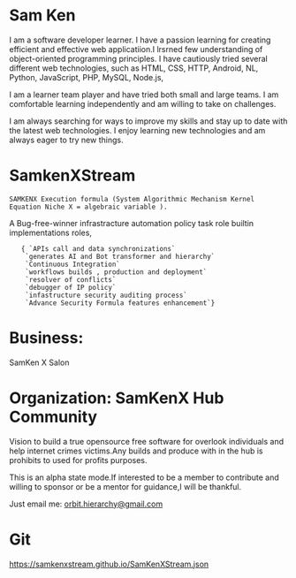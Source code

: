 # Sam Ken

 I am a software developer learner. I have a passion learning for creating efficient and effective web applicatiion.I lrsrned few understanding of object-oriented programming principles. I have cautiously tried  several different web technologies, such as HTML, CSS, HTTP, Android, NL, Python, JavaScript, PHP, MySQL, Node.js, 

 I am a learner team player and have tried both small and large teams. I am comfortable learning independently and am willing to take on challenges.

 I am always searching for ways to improve my skills and stay up to date with the latest web technologies. I enjoy learning new technologies and am always eager to try new things.



                                       

# SamkenXStream 
    SAMKENX Execution formula (System Algorithmic Mechanism Kernel Equation Niche X = algebraic variable ).


  A Bug-free-winner infrastracture automation  policy task role builtin implementations roles,

       { `APIs call and data synchronizations`
        `generates AI and Bot transformer and hierarchy`
        `Continuous Integration`
        `workflows builds , production and deployment`
        `resolver of conflicts`
        `debugger of IP policy`
        `infastructure security auditing process` 
        `Advance Security Formula features enhancement`}

  
# Business:

SamKen X Salon  

# Organization: SamKenX Hub Community
  
  Vision to build a true opensource free software for overlook individuals and help internet crimes victims.Any builds and produce with in the hub is prohibits to used for profits purposes.
  
  This is an alpha state mode.If interested to be a member to contribute and willing to sponsor or be a mentor for guidance,I will be thankful.
  
Just email me: orbit.hierarchy@gmail.com



# Git

   https://samkenxstream.github.io/SamKenXStream.json
